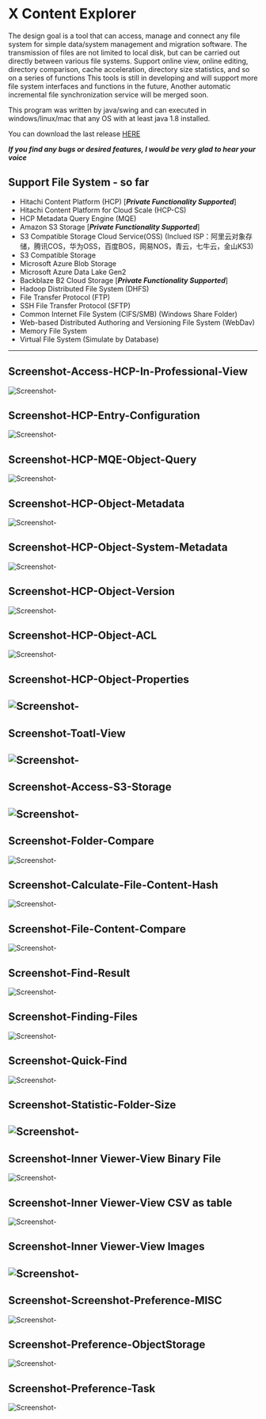 # X Content Explorer
The design goal is a tool that can access, manage and connect any file system for simple data/system management and migration software. The transmission of files are not limited to local disk, but can be carried out directly between various file systems.
Support online view, online editing, directory comparison, cache acceleration, directory size statistics, and so on a series of functions
This tools is still in developing and will support more file system interfaces and functions in the future, Another automatic incremental file synchronization service will be merged soon.

This program was written by java/swing and can executed in windows/linux/mac that any OS with at least java 1.8 installed.

You can download the last release [HERE](https://github.com/pineconehouse/amituofo-java-project-xcexplorer/releases)

***If you find any bugs or desired features, I would be very glad to hear your voice***

## Support File System - so far

 + Hitachi Content Platform (HCP) [***Private Functionality Supported***]
 + Hitachi Content Platform for Cloud Scale (HCP-CS)
 + HCP Metadata Query Engine (MQE)
 + Amazon S3 Storage [***Private Functionality Supported***]
 + S3 Compatible Storage Cloud Service(OSS) (Inclued ISP：阿里云对象存储，腾讯COS，华为OSS，百度BOS，网易NOS，青云，七牛云，金山KS3)
 + S3 Compatible Storage
 + Microsoft Azure Blob Storage
 + Microsoft Azure Data Lake Gen2
 + Backblaze B2 Cloud Storage [***Private Functionality Supported***]
 + Hadoop Distributed File System (DHFS)
 + File Transfer Protocol (FTP)
 + SSH File Transfer Protocol (SFTP)
 + Common Internet File System (CIFS/SMB) (Windows Share Folder)
 + Web-based Distributed Authoring and Versioning File System (WebDav)
 + Memory File System
 + Virtual File System (Simulate by Database)
 
 
 ---
## Screenshot-Access-HCP-In-Professional-View
![Screenshot-](screenshots/Screenshot-Access-HCP.png) 
## Screenshot-HCP-Entry-Configuration
![Screenshot-](screenshots/Screenshot-HCP-Entry-Configuration.png)
## Screenshot-HCP-MQE-Object-Query
![Screenshot-](screenshots/Screenshot-HCP-MQE-Object-Query.png)
## Screenshot-HCP-Object-Metadata
![Screenshot-](screenshots/Screenshot-HCP-Object-Metadata.png)
## Screenshot-HCP-Object-System-Metadata
![Screenshot-](screenshots/Screenshot-HCP-Object-System-Metadata.png)
## Screenshot-HCP-Object-Version
![Screenshot-](screenshots/Screenshot-HCP-Object-Version.png)
## Screenshot-HCP-Object-ACL
![Screenshot-](screenshots/Screenshot-HCP-Object-ACL.png)
## Screenshot-HCP-Object-Properties
![Screenshot-](screenshots/Screenshot-HCP-Object-Properties.png)
---
## Screenshot-Toatl-View
![Screenshot-](screenshots/Screenshot-Toatl-View.png)
---
## Screenshot-Access-S3-Storage
![Screenshot-](screenshots/Screenshot-Access-S3-Storage.png)
---
## Screenshot-Folder-Compare
![Screenshot-](screenshots/Screenshot-Folder-Compare.png)
## Screenshot-Calculate-File-Content-Hash
![Screenshot-](screenshots/Screenshot-Calculate-File-Content-Hash.png)
## Screenshot-File-Content-Compare
![Screenshot-](screenshots/Screenshot-File-Content-Compare.png)
## Screenshot-Find-Result
![Screenshot-](screenshots/Screenshot-Find-Result.png)
## Screenshot-Finding-Files
![Screenshot-](screenshots/Screenshot-Finding-Files.png)
## Screenshot-Quick-Find
![Screenshot-](screenshots/Screenshot-Quick-Find.png)
## Screenshot-Statistic-Folder-Size
![Screenshot-](screenshots/Screenshot-Statistic-Folder-Size.png)
---
## Screenshot-Inner Viewer-View Binary File 
![Screenshot-](screenshots/Screenshot-Inner-Viewer-View-Binary-File.png)
## Screenshot-Inner Viewer-View CSV as table
![Screenshot-](screenshots/Screenshot-Inner-Viewer-View-CSV-As-Table.png)
## Screenshot-Inner Viewer-View Images
![Screenshot-](screenshots/Screenshot-Inner-Viewer-View-Images.png)
---
## Screenshot-Screenshot-Preference-MISC
![Screenshot-](screenshots/Screenshot-Preference-MISC.png)
## Screenshot-Preference-ObjectStorage
![Screenshot-](screenshots/Screenshot-Preference-ObjectStorage.png)
## Screenshot-Preference-Task
![Screenshot-](screenshots/Screenshot-Preference-Task.png)
